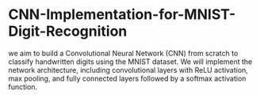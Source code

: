 # CNN-Implementation-for-MNIST-Digit-Recognition
we aim to build a Convolutional Neural Network (CNN) from scratch to classify handwritten digits using the MNIST dataset. We will implement the network architecture, including convolutional layers with ReLU activation, max pooling, and fully connected layers followed by a softmax activation function. 
